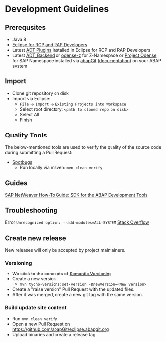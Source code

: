 # Development Guidelines

## Prerequsites
* Java 8
* [Eclipse for RCP and RAP Developers](https://www.eclipse.org/downloads/packages/release/2020-09/r/eclipse-ide-rcp-and-rap-developers)
* Latest [ADT Plugins](https://tools.hana.ondemand.com/#abap) installed in Eclipse for RCP and RAP Developers
* Latest [ADT_Backend](https://github.com/abapGit/ADT_Backend) or [odense-z](https://github.com/abapGit/odense-z) for Z-Namespace or [Project Odense](https://github.com/SAP/project-odense) for SAP Namespace installed via [abapGit](https://github.com/abapGit/abapGit) ([documentation](https://docs.abapgit.org/guide-online-install.html)) on your ABAP system

## Import
* Clone git repository on disk
* Import via Eclipse:
  * `File` -> `Import` -> `Existing Projects into Workspace`
  * Select root directory: `<path to cloned repo on disk>`
  * Select All
  * Finish

## Quality Tools
The below-mentioned tools are used to verify the quality of the source code during submitting a Pull Request:

* [Spotbugs](https://spotbugs.github.io/)
  * Run locally via maven: `mvn clean verify`

## Guides
[SAP NetWeaver How-To Guide: SDK for the ABAP Development Tools](https://www.sap.com/documents/2013/04/12289ce1-527c-0010-82c7-eda71af511fa.html)

## Troubleshooting
Error `Unrecognized option: --add-modules=ALL-SYSTEM` [Stack Overflow](https://stackoverflow.com/questions/46807468/eclipse-wont-open-in-linux-mint-and-java-wont-open-in-different-directories)

## Create new release
New releases will only be accepted by project maintainers.

### Versioning
* We stick to the concepts of [Semantic Versioning](https://semver.org/)
* Create a new version
  * `mvn tycho-versions:set-version -DnewVersion=<New Version>`
* Create a "raise version" Pull Request with the updated files.
* After it was merged, create a new git tag with the same version.

### Build update site content
* Run `mvn clean verify`
* Open a new Pull Request on https://github.com/abapGit/eclipse.abapgit.org
* Upload binaries and create a release tag